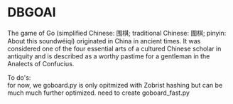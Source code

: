# DBGOAI  

The game of Go (simplified Chinese: 围棋; traditional Chinese: 圍棋; pinyin: About this soundwéiqí) originated in China in ancient times. It was considered one of the four essential arts of a cultured Chinese scholar in antiquity and is described as a worthy pastime for a gentleman in the Analects of Confucius.



To do's:  
  for now, we goboard.py is only opitmized with Zobrist hashing but can be much much further optimized. need to create goboard_fast.py
